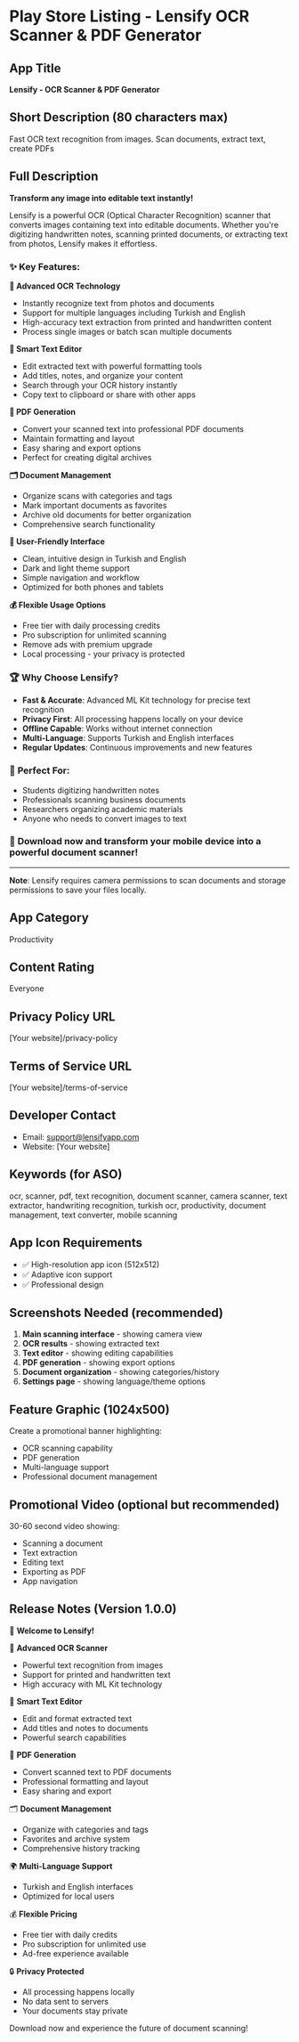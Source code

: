 # Play Store Listing - Lensify OCR Scanner & PDF Generator

## App Title
**Lensify - OCR Scanner & PDF Generator**

## Short Description (80 characters max)
Fast OCR text recognition from images. Scan documents, extract text, create PDFs

## Full Description

**Transform any image into editable text instantly!**

Lensify is a powerful OCR (Optical Character Recognition) scanner that converts images containing text into editable documents. Whether you're digitizing handwritten notes, scanning printed documents, or extracting text from photos, Lensify makes it effortless.

### ✨ **Key Features:**

**📸 Advanced OCR Technology**
- Instantly recognize text from photos and documents
- Support for multiple languages including Turkish and English
- High-accuracy text extraction from printed and handwritten content
- Process single images or batch scan multiple documents

**📝 Smart Text Editor**
- Edit extracted text with powerful formatting tools
- Add titles, notes, and organize your content
- Search through your OCR history instantly
- Copy text to clipboard or share with other apps

**📄 PDF Generation**
- Convert your scanned text into professional PDF documents
- Maintain formatting and layout
- Easy sharing and export options
- Perfect for creating digital archives

**🗂️ Document Management**
- Organize scans with categories and tags
- Mark important documents as favorites
- Archive old documents for better organization
- Comprehensive search functionality

**🎯 User-Friendly Interface**
- Clean, intuitive design in Turkish and English
- Dark and light theme support
- Simple navigation and workflow
- Optimized for both phones and tablets

**💰 Flexible Usage Options**
- Free tier with daily processing credits
- Pro subscription for unlimited scanning
- Remove ads with premium upgrade
- Local processing - your privacy is protected

### 🏆 **Why Choose Lensify?**

- **Fast & Accurate**: Advanced ML Kit technology for precise text recognition
- **Privacy First**: All processing happens locally on your device
- **Offline Capable**: Works without internet connection
- **Multi-Language**: Supports Turkish and English interfaces
- **Regular Updates**: Continuous improvements and new features

### 🚀 **Perfect For:**
- Students digitizing handwritten notes
- Professionals scanning business documents
- Researchers organizing academic materials
- Anyone who needs to convert images to text

### 📱 **Download now and transform your mobile device into a powerful document scanner!**

---

**Note**: Lensify requires camera permissions to scan documents and storage permissions to save your files locally.

## App Category
Productivity

## Content Rating
Everyone

## Privacy Policy URL
[Your website]/privacy-policy

## Terms of Service URL
[Your website]/terms-of-service

## Developer Contact
- Email: support@lensifyapp.com
- Website: [Your website]

## Keywords (for ASO)
ocr, scanner, pdf, text recognition, document scanner, camera scanner, text extractor, handwriting recognition, turkish ocr, productivity, document management, text converter, mobile scanning

## App Icon Requirements
- ✅ High-resolution app icon (512x512)
- ✅ Adaptive icon support
- ✅ Professional design

## Screenshots Needed (recommended)
1. **Main scanning interface** - showing camera view
2. **OCR results** - showing extracted text
3. **Text editor** - showing editing capabilities
4. **PDF generation** - showing export options
5. **Document organization** - showing categories/history
6. **Settings page** - showing language/theme options

## Feature Graphic (1024x500)
Create a promotional banner highlighting:
- OCR scanning capability
- PDF generation
- Multi-language support
- Professional document management

## Promotional Video (optional but recommended)
30-60 second video showing:
- Scanning a document
- Text extraction
- Editing text
- Exporting as PDF
- App navigation

## Release Notes (Version 1.0.0)
🎉 **Welcome to Lensify!**

📸 **Advanced OCR Scanner**
- Powerful text recognition from images
- Support for printed and handwritten text
- High accuracy with ML Kit technology

📝 **Smart Text Editor**
- Edit and format extracted text
- Add titles and notes to documents
- Powerful search capabilities

📄 **PDF Generation**
- Convert scanned text to PDF documents
- Professional formatting and layout
- Easy sharing and export

🗂️ **Document Management**
- Organize with categories and tags
- Favorites and archive system
- Comprehensive history tracking

🌍 **Multi-Language Support**
- Turkish and English interfaces
- Optimized for local users

💰 **Flexible Pricing**
- Free tier with daily credits
- Pro subscription for unlimited use
- Ad-free experience available

🔒 **Privacy Protected**
- All processing happens locally
- No data sent to servers
- Your documents stay private

Download now and experience the future of document scanning! 